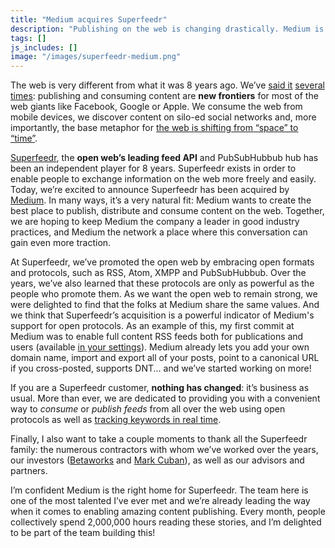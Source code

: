 ```yaml
---
title: "Medium acquires Superfeedr"
description: "Publishing on the web is changing drastically. Medium is one of these few companies which are building the future of publishing and reading. We're excited to join forces with them and continue building the open web in this new era!"
tags: []
js_includes: []
image: "/images/superfeedr-medium.png"
---
```


The web is very different from what it was 8 years ago. We’ve [said it](https://blog.superfeedr.com/instant-articles-future-rss/) [several](https://blog.superfeedr.com/apple-facebook-rss/) [times](https://blog.superfeedr.com/it-is-called-rss/): publishing and consuming content are __new frontiers__ for most of the web giants like Facebook, Google or Apple. We consume the web from mobile devices, we discover content on silo-ed social networks and, more importantly, the base metaphor for [the web is shifting from “space” to “time”](http://www.ouvre-boite.com/space-to-time/).

[Superfeedr](https://superfeedr.com), the **open web’s leading feed API** and PubSubHubbub hub has been an independent player for 8 years. Superfeedr exists in order to enable people to exchange information on the web more freely and easily. Today, we’re excited to announce Superfeedr has been acquired by [Medium](https://medium.com). In many ways, it’s a very natural fit: Medium wants to create the best place to publish, distribute and consume content on the web. Together, we are hoping to keep Medium the company a leader in good industry practices, and Medium the network a place where this conversation can gain even more traction.

At Superfeedr, we’ve promoted the open web by embracing open formats and protocols, such as RSS, Atom, XMPP and PubSubHubbub. Over the years, we’ve also learned that these protocols are only as powerful as the people who promote them. As we want the open web to remain strong, we were delighted to find that the folks at Medium share the same values. And we think that Superfeedr’s acquisition is a powerful indicator of Medium's support for open protocols. As an example of this, my first commit at Medium was to enable full content RSS feeds both for publications and users (available [in your settings](https://medium.com/me/settings)). Medium already lets you add your own domain name, import and export all of your posts, point to a canonical URL if you cross-posted, supports DNT... and we’ve started working on more!

If you are a Superfeedr customer, **nothing has changed**: it’s business as usual. More than ever, we are dedicated to providing you with a convenient way to *consume* or *publish feeds* from all over the web using open protocols as well as [tracking keywords in real time](https://superfeedr.com/tracker).

Finally, I also want to take a couple moments to thank all the Superfeedr family: the numerous contractors with whom we’ve worked over the years, our investors ([Betaworks](https://betaworks.com) and [Mark Cuban](https://twitter.com/mcuban)), as well as our advisors and partners.

I’m confident Medium is the right home for Superfeedr. The team here is one of the most talented I’ve ever met and we’re already leading the way when it comes to enabling amazing content publishing. Every month, people collectively spend 2,000,000 hours reading these stories, and I’m delighted to be part of the team building this!


